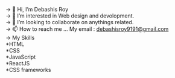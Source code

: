 -> 👋 Hi, I’m Debashis Roy<br/>
-> 👀 I’m interested in Web design and devolopment.<br/>
-> 💞️ I’m looking to collaborate on anythings related.<br/>
-> 📫 How to reach me ... My email : debashisroy9191@gmail.com<br/>
-> My Skills<br/>
    *HTML<br/>
    *CSS<br/>
    *JavaScript<br/>
    *ReactJS<br/>
    *CSS frameworks<br/>
<!---
pally0091/pally0091 is a ✨ special ✨ repository because its `README.md` (this file) appears on your GitHub profile.
You can click the Preview link to take a look at your changes.
--->
